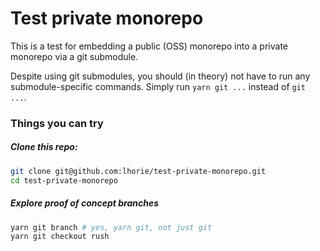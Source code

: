 # Test private monorepo

This is a test for embedding a public (OSS) monorepo into a private monorepo via a git submodule.

Despite using git submodules, you should (in theory) not have to run any submodule-specific commands. Simply run `yarn git ...` instead of `git ...`.

### Things you can try

##### Clone this repo:

```sh
git clone git@github.com:lhorie/test-private-monorepo.git
cd test-private-monorepo
```

##### Explore proof of concept branches

```sh
yarn git branch # yes, yarn git, not just git
yarn git checkout rush
```
